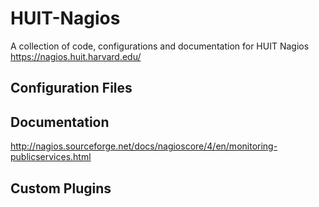 # HUIT-Nagios

A collection of code, configurations and documentation for HUIT Nagios https://nagios.huit.harvard.edu/


## Configuration Files



## Documentation


http://nagios.sourceforge.net/docs/nagioscore/4/en/monitoring-publicservices.html


## Custom Plugins

